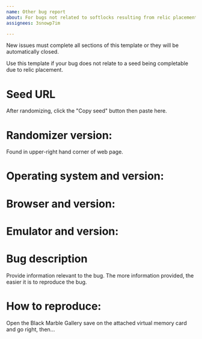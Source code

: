 ```yaml
---
name: Other bug report
about: For bugs not related to softlocks resulting from relic placement.
assignees: 3snowp7im

---
```


New issues must complete all sections of this template or they will be
automatically closed.

Use this template if your bug does not relate to a seed being completable due
to relic placement.

# Seed URL
After randomizing, click the "Copy seed" button then paste here.

# Randomizer version:
Found in upper-right hand corner of web page.

# Operating system and version:

# Browser and version:

# Emulator and version:

# Bug description
Provide information relevant to the bug. The more information provided, the
easier it is to reproduce the bug.

# How to reproduce:
Open the Black Marble Gallery save on the attached virtual memory card and go
right, then...
